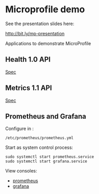 # Microprofile demo

See the presentation slides here:

http://bit.ly/mp-presentation

Applications to demonstrate MicroProfile 

## Health 1.0 API

[Spec](https://github.com/eclipse/microprofile-health/releases/tag/1.0)

## Metrics 1.1 API
[Spec](https://github.com/eclipse/microprofile-metrics/releases/tag/1.1)

## Prometheus and Grafana

Configure in :

    /etc/prometheus/prometheus.yml

Start as system control process:

    sudo systemctl start prometheus.service
    sudo systemctl start grafana.service

View consoles:

* [prometheus](http://localhost:9090/)
* [grafana](http://localhost:3000/)